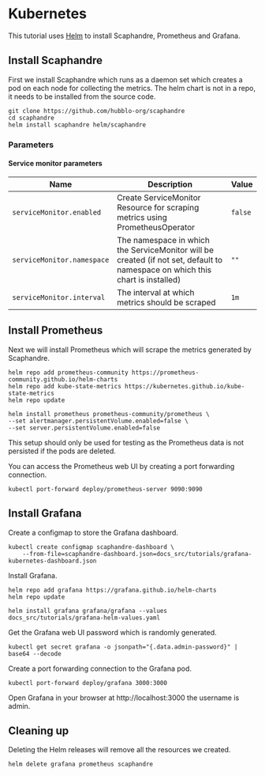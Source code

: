 # Kubernetes

This tutorial uses [Helm](https://helm.sh/docs/intro/quickstart/) to install
Scaphandre, Prometheus and Grafana.

## Install Scaphandre

First we install Scaphandre which runs as a daemon set which creates a pod on
each node for collecting the metrics. The helm chart is not in a repo, it needs
to be installed from the source code.

<!-- mdbook-xgettext:skip -->
```
git clone https://github.com/hubblo-org/scaphandre
cd scaphandre
helm install scaphandre helm/scaphandre
```

### Parameters

#### Service monitor parameters

| Name                                       | Description                                                                                                     | Value                     |
| ------------------------------------------ | --------------------------------------------------------------------------------------------------------------- | ------------------------- |
| `serviceMonitor.enabled`           | Create ServiceMonitor Resource for scraping metrics using PrometheusOperator                                    | `false`                    |
| `serviceMonitor.namespace`         | The namespace in which the ServiceMonitor will be created   (if not set, default to namespace on which this chart is installed)                                                    | `""`                      |
| `serviceMonitor.interval`          | The interval at which metrics should be scraped                                                                 | `1m`                     |

## Install Prometheus

Next we will install Prometheus which will scrape the metrics generated by Scaphandre.

<!-- mdbook-xgettext:skip -->
```
helm repo add prometheus-community https://prometheus-community.github.io/helm-charts
helm repo add kube-state-metrics https://kubernetes.github.io/kube-state-metrics
helm repo update

helm install prometheus prometheus-community/prometheus \
--set alertmanager.persistentVolume.enabled=false \
--set server.persistentVolume.enabled=false
```

This setup should only be used for testing as the Prometheus data is not
persisted if the pods are deleted.

You can access the Prometheus web UI by creating a port forwarding connection.

<!-- mdbook-xgettext:skip -->
```
kubectl port-forward deploy/prometheus-server 9090:9090
```

## Install Grafana

Create a configmap to store the Grafana dashboard.

<!-- mdbook-xgettext:skip -->
```
kubectl create configmap scaphandre-dashboard \
    --from-file=scaphandre-dashboard.json=docs_src/tutorials/grafana-kubernetes-dashboard.json
```

Install Grafana.

<!-- mdbook-xgettext:skip -->
```
helm repo add grafana https://grafana.github.io/helm-charts
helm repo update

helm install grafana grafana/grafana --values docs_src/tutorials/grafana-helm-values.yaml
```

Get the Grafana web UI password which is randomly generated.

<!-- mdbook-xgettext:skip -->
```
kubectl get secret grafana -o jsonpath="{.data.admin-password}" | base64 --decode
```

Create a port forwarding connection to the Grafana pod.

<!-- mdbook-xgettext:skip -->
```
kubectl port-forward deploy/grafana 3000:3000
```

Open Grafana in your browser at http://localhost:3000 the username is admin.

## Cleaning up

Deleting the Helm releases will remove all the resources we created.

<!-- mdbook-xgettext:skip -->
```
helm delete grafana prometheus scaphandre
```
